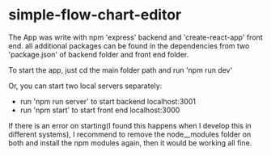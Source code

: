 # simple-flow-chart-editor

The App was write with npm 'express' backend and 'create-react-app' front end. 
all additional packages can be found in the dependencies from two 'package.json' of backend folder and front end folder.

To start the app, just cd the main folder path and run 'npm run dev'

Or, you can start two local servers  separately:

- run 'npm run server' to start backend localhost:3001
- run 'npm start' to start front end localhost:3000

If there is an error on starting(I found this happens when I develop this in different systems), I recommend to remove the node__modules folder on both  and install the npm modules again, then it would be working all fine.
